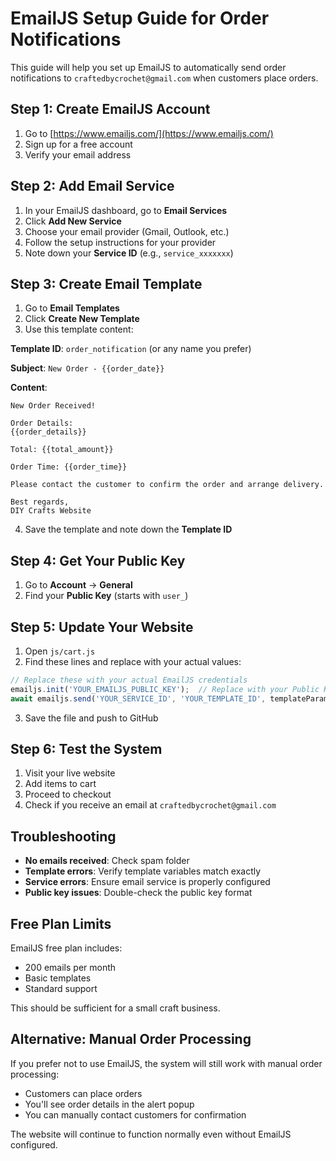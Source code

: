 # EmailJS Setup Guide for Order Notifications

This guide will help you set up EmailJS to automatically send order notifications to `craftedbycrochet@gmail.com` when customers place orders.

## Step 1: Create EmailJS Account

1. Go to [https://www.emailjs.com/](https://www.emailjs.com/)
2. Sign up for a free account
3. Verify your email address

## Step 2: Add Email Service

1. In your EmailJS dashboard, go to **Email Services**
2. Click **Add New Service**
3. Choose your email provider (Gmail, Outlook, etc.)
4. Follow the setup instructions for your provider
5. Note down your **Service ID** (e.g., `service_xxxxxxx`)

## Step 3: Create Email Template

1. Go to **Email Templates**
2. Click **Create New Template**
3. Use this template content:

**Template ID**: `order_notification` (or any name you prefer)

**Subject**: `New Order - {{order_date}}`

**Content**:
```
New Order Received!

Order Details:
{{order_details}}

Total: {{total_amount}}

Order Time: {{order_time}}

Please contact the customer to confirm the order and arrange delivery.

Best regards,
DIY Crafts Website
```

4. Save the template and note down the **Template ID**

## Step 4: Get Your Public Key

1. Go to **Account** → **General**
2. Find your **Public Key** (starts with `user_`)

## Step 5: Update Your Website

1. Open `js/cart.js`
2. Find these lines and replace with your actual values:

```javascript
// Replace these with your actual EmailJS credentials
emailjs.init('YOUR_EMAILJS_PUBLIC_KEY');  // Replace with your Public Key
await emailjs.send('YOUR_SERVICE_ID', 'YOUR_TEMPLATE_ID', templateParams);  // Replace with your Service ID and Template ID
```

3. Save the file and push to GitHub

## Step 6: Test the System

1. Visit your live website
2. Add items to cart
3. Proceed to checkout
4. Check if you receive an email at `craftedbycrochet@gmail.com`

## Troubleshooting

- **No emails received**: Check spam folder
- **Template errors**: Verify template variables match exactly
- **Service errors**: Ensure email service is properly configured
- **Public key issues**: Double-check the public key format

## Free Plan Limits

EmailJS free plan includes:
- 200 emails per month
- Basic templates
- Standard support

This should be sufficient for a small craft business.

## Alternative: Manual Order Processing

If you prefer not to use EmailJS, the system will still work with manual order processing:
- Customers can place orders
- You'll see order details in the alert popup
- You can manually contact customers for confirmation

The website will continue to function normally even without EmailJS configured.
